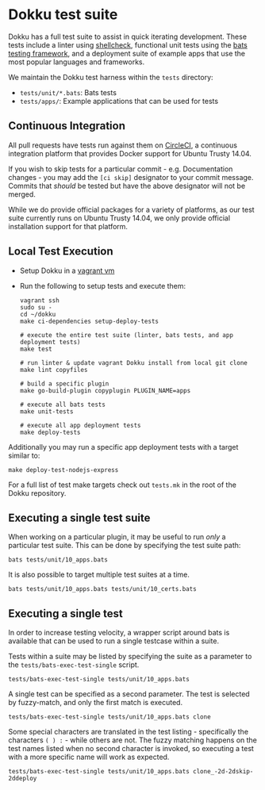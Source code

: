 # Dokku test suite

Dokku has a full test suite to assist in quick iterating development. These tests include a linter using [shellcheck](https://github.com/koalaman/shellcheck), functional unit tests using the [bats testing framework](https://github.com/sstephenson/bats), and a deployment suite of example apps that use the most popular languages and frameworks.

We maintain the Dokku test harness within the `tests` directory:

- `tests/unit/*.bats`: Bats tests
- `tests/apps/`: Example applications that can be used for tests

## Continuous Integration

All pull requests have tests run against them on [CircleCI](https://circleci.com/), a continuous integration platform that provides Docker support for Ubuntu Trusty 14.04.

If you wish to skip tests for a particular commit - e.g. Documentation changes - you may add the `[ci skip]` designator to your commit message. Commits that *should* be tested but have the above designator will not be merged.

While we do provide official packages for a variety of platforms, as our test suite currently runs on Ubuntu Trusty 14.04, we only provide official installation support for that platform.

## Local Test Execution

- Setup Dokku in a [vagrant vm](/docs/getting-started/install/vagrant.md)
- Run the following to setup tests and execute them:

  ```shell
  vagrant ssh
  sudo su -
  cd ~/dokku
  make ci-dependencies setup-deploy-tests

  # execute the entire test suite (linter, bats tests, and app deployment tests)
  make test

  # run linter & update vagrant Dokku install from local git clone
  make lint copyfiles

  # build a specific plugin
  make go-build-plugin copyplugin PLUGIN_NAME=apps

  # execute all bats tests
  make unit-tests

  # execute all app deployment tests
  make deploy-tests
  ```

Additionally you may run a specific app deployment tests with a target similar to:

```shell
make deploy-test-nodejs-express
```

For a full list of test make targets check out `tests.mk` in the root of the Dokku repository.

## Executing a single test suite

When working on a particular plugin, it may be useful to run _only_ a particular test suite. This can be done by specifying the test suite path:

```shell
bats tests/unit/10_apps.bats
```

It is also possible to target multiple test suites at a time.

```shell
bats tests/unit/10_apps.bats tests/unit/10_certs.bats
```

## Executing a single test

In order to increase testing velocity, a wrapper script around bats is available that can be used to run a single testcase within a suite.

Tests within a suite may be listed by specifying the suite as a parameter to the `tests/bats-exec-test-single` script.

```shell
tests/bats-exec-test-single tests/unit/10_apps.bats
```

A single test can be specified as a second parameter. The test is selected by fuzzy-match, and only the first match is executed.

```shell
tests/bats-exec-test-single tests/unit/10_apps.bats clone
```

Some special characters are translated in the test listing - specifically the characters `( ) :` - while others are not. The fuzzy matching happens on the test names listed when no second character is invoked, so executing a test with a more specific name will work as expected.

```shell
tests/bats-exec-test-single tests/unit/10_apps.bats clone_-2d-2dskip-2ddeploy
```
